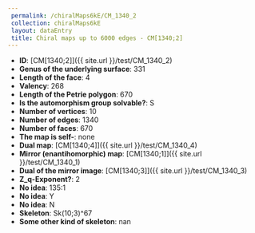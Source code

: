 ```yaml
--- 
 permalink: /chiralMaps6kE/CM_1340_2 
 collection: chiralMaps6kE
 layout: dataEntry
 title: Chiral maps up to 6000 edges - CM[1340;2]
---
```


- **ID**: [CM[1340;2]]({{ site.url }}/test/CM_1340_2)
- **Genus of the underlying surface**: 331
- **Length of the face**: 4
- **Valency**: 268
- **Length of the Petrie polygon**: 670
- **Is the automorphism group solvable?**: S
- **Number of vertices**: 10
- **Number of edges**: 1340
- **Number of faces**: 670
- **The map is self-**: none
- **Dual map**: [CM[1340;4]]({{ site.url }}/test/CM_1340_4)
- **Mirror (enantihomorphic) map**: [CM[1340;1]]({{ site.url }}/test/CM_1340_1)
- **Dual of the mirror image**: [CM[1340;3]]({{ site.url }}/test/CM_1340_3)
- **Z_q-Exponent?**: 2
- **No idea**:  135:1
- **No idea**: Y
- **No idea**: N
- **Skeleton**: Sk(10;3)^67
- **Some other kind of skeleton**: nan
